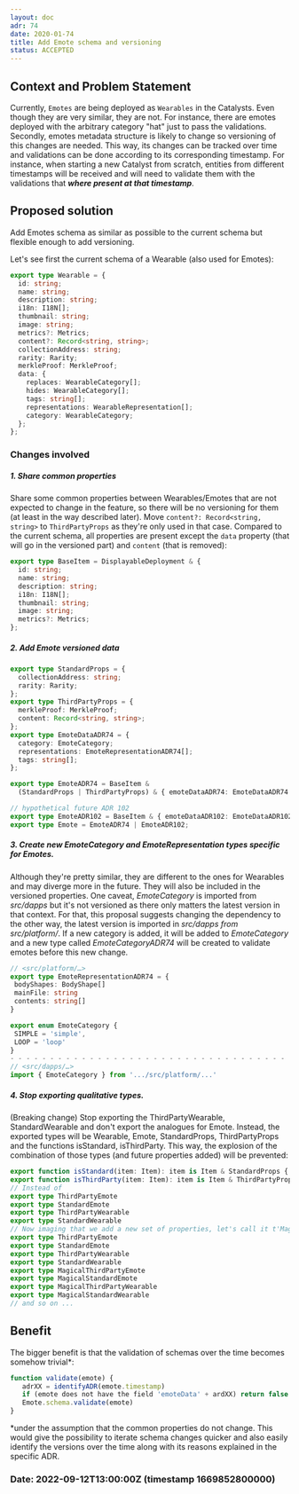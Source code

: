 ```yaml
---
layout: doc
adr: 74
date: 2020-01-74
title: Add Emote schema and versioning
status: ACCEPTED
---
```


## Context and Problem Statement

Currently, `Emotes` are being deployed as `Wearables` in the Catalysts. Even though they are very similar, they are not. For instance, there are emotes deployed with the arbitrary category "hat" just to pass the validations.
Secondly, emotes metadata structure is likely to change so versioning of this changes are needed. This way, its changes can be tracked over time and validations can be done according to its corresponding timestamp. For instance, when starting a new Catalyst from scratch, entities from different timestamps will be received and will need to validate them with the validations that **_where present at that timestamp_**.

## Proposed solution

Add Emotes schema as similar as possible to the current schema but flexible enough to add versioning.

Let's see first the current schema of a Wearable (also used for Emotes):

```typescript
export type Wearable = {
  id: string;
  name: string;
  description: string;
  i18n: I18N[];
  thumbnail: string;
  image: string;
  metrics?: Metrics;
  content?: Record<string, string>;
  collectionAddress: string;
  rarity: Rarity;
  merkleProof: MerkleProof;
  data: {
    replaces: WearableCategory[];
    hides: WearableCategory[];
    tags: string[];
    representations: WearableRepresentation[];
    category: WearableCategory;
  };
};
```

### Changes involved

##### 1. Share common properties

Share some common properties between Wearables/Emotes that are not expected to change in the feature, so there will be no versioning for them (at least in the way described later). Move `content?: Record<string, string>` to `ThirdPartyProps` as they're only used in that case. Compared to the current schema, all properties are present except the `data` property (that will go in the versioned part) and `content` (that is removed):

```typescript
export type BaseItem = DisplayableDeployment & {
  id: string;
  name: string;
  description: string;
  i18n: I18N[];
  thumbnail: string;
  image: string;
  metrics?: Metrics;
};
```

##### 2. Add Emote versioned data

```typescript
export type StandardProps = {
  collectionAddress: string;
  rarity: Rarity;
};
export type ThirdPartyProps = {
  merkleProof: MerkleProof;
  content: Record<string, string>;
};
export type EmoteDataADR74 = {
  category: EmoteCategory;
  representations: EmoteRepresentationADR74[];
  tags: string[];
};

export type EmoteADR74 = BaseItem &
  (StandardProps | ThirdPartyProps) & { emoteDataADR74: EmoteDataADR74 };

// hypothetical future ADR 102
export type EmoteADR102 = BaseItem & { emoteDataADR102: EmoteDataADR102 };
export type Emote = EmoteADR74 | EmoteADR102;
```

##### 3. Create new EmoteCategory and EmoteRepresentation types specific for Emotes.

Although they're pretty similar, they are different to the ones for Wearables and may diverge more in the future. They will also be included in the versioned properties.
One caveat, _EmoteCategory_ is imported from _src/dapps_ but it's not versioned as there only matters the latest version in that context. For that, this proposal suggests changing the dependency to the other way, the latest version is imported in _src/dapps from src/platform/_.
If a new category is added, it will be added to _EmoteCategory_ and a new type called _EmoteCategoryADR74_ will be created to validate emotes before this new change.

```typescript
// <src/platform/…>
export type EmoteRepresentationADR74 = {
 bodyShapes: BodyShape[]
 mainFile: string
 contents: string[]
}

export enum EmoteCategory {
 SIMPLE = 'simple',
 LOOP = 'loop'
}
- - - - - - - - - - - - - - - - - - - - - - - - - - - - - - - - - - - - - - - - - - - - - - - - - - - - - - - - - - - -
// <src/dapps/…>
import { EmoteCategory } from '.../src/platform/...'
```

##### 4. Stop exporting qualitative types.

(Breaking change) Stop exporting the ThirdPartyWearable, StandardWearable and don't export the analogues for Emote. Instead, the exported types will be Wearable, Emote, StandardProps, ThirdPartyProps and the functions isStandard, isThirdParty. This way, the explosion of the combination of those types (and future properties added) will be prevented:

```typescript
export function isStandard(item: Item): item is Item & StandardProps {. . .}
export function isThirdParty(item: Item): item is Item & ThirdPartyProps {. . .}
// Instead of
export type ThirdPartyEmote
export type StandardEmote
export type ThirdPartyWearable
export type StandardWearable
// Now imaging that we add a new set of properties, let's call it t'Magical' that is combinable with the others:
export type ThirdPartyEmote
export type StandardEmote
export type ThirdPartyWearable
export type StandardWearable
export type MagicalThirdPartyEmote
export type MagicalStandardEmote
export type MagicalThirdPartyWearable
export type MagicalStandardWearable
// and so on ...
```

## Benefit

The bigger benefit is that the validation of schemas over the time becomes somehow trivial\*:

```typescript
function validate(emote) {
   adrXX = identifyADR(emote.timestamp)
   if (emote does not have the field 'emoteData' + ardXX) return false
   Emote.schema.validate(emote)
}
```

\*under the assumption that the common properties do not change.
This would give the possibility to iterate schema changes quicker and also easily identify the versions over the time along with its reasons explained in the specific ADR.

### Date: 2022-09-12T13:00:00Z (timestamp 1669852800000)

